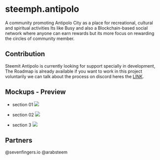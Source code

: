 # steemph.antipolo
A community promoting Antipolo City as a place for recreational, cultural and spiritual activities
Its like Busy and also a Blockchain-based social network where anyone can earn rewards but its more focus on rewarding the circles of community member.

## Contribution 
Steemit Antipolo is currently looking for support specially in development, The Roadmap is already available if you want to work in this project voluntarily we can talk about the process on discord heres the [LINK](https://discord.gg/H8nPgbf).

## Mockups - Preview
- section 01
![](https://media.discordapp.net/attachments/363283949117505537/439416235411898369/section1.png)

- section 02
![](https://media.discordapp.net/attachments/363283949117505537/439415283401097226/section1.png)

- section 3
![](https://media.discordapp.net/attachments/363283949117505537/439415236802510848/section3.png)

## Partners
@sevenfingers.io
@arabsteem
